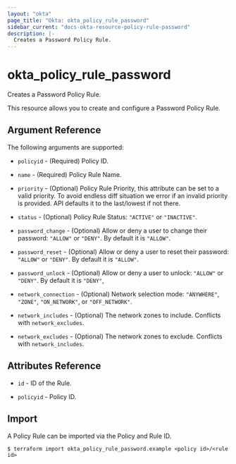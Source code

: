 ```yaml
---
layout: "okta"
page_title: "Okta: okta_policy_rule_password"
sidebar_current: "docs-okta-resource-policy-rule-password"
description: |-
  Creates a Password Policy Rule.
---
```


# okta_policy_rule_password

Creates a Password Policy Rule.

This resource allows you to create and configure a Password Policy Rule.

## Argument Reference

The following arguments are supported:

* `policyid` - (Required) Policy ID.

* `name` - (Required) Policy Rule Name.

* `priority` - (Optional) Policy Rule Priority, this attribute can be set to a valid priority. To avoid endless diff situation we error if an invalid priority is provided. API defaults it to the last/lowest if not there.

* `status` - (Optional) Policy Rule Status: `"ACTIVE"` or `"INACTIVE"`.

* `password_change` - (Optional) Allow or deny a user to change their password: `"ALLOW"` or `"DENY"`. By default it is `"ALLOW"`.

* `password_reset` - (Optional) Allow or deny a user to reset their password: `"ALLOW"` or `"DENY"`. By default it is `"ALLOW"`.

* `password_unlock` - (Optional) Allow or deny a user to unlock: `"ALLOW"` or `"DENY"`. By default it is `"DENY"`,

* `network_connection` - (Optional) Network selection mode: `"ANYWHERE"`, `"ZONE"`, `"ON_NETWORK"`, or `"OFF_NETWORK"`.

* `network_includes` - (Optional) The network zones to include. Conflicts with `network_excludes`.

* `network_excludes` - (Optional) The network zones to exclude. Conflicts with `network_includes`.

## Attributes Reference

* `id` - ID of the Rule.

* `policyid` - Policy ID.

## Import

A Policy Rule can be imported via the Policy and Rule ID.

```
$ terraform import okta_policy_rule_password.example <policy id>/<rule id>
```
